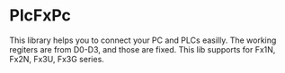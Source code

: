 # PlcFxPc
This library helps you to connect your PC and PLCs easilly. 
The working regiters are from D0-D3, and those are fixed. 
This lib supports for Fx1N, Fx2N, Fx3U, Fx3G series. 
